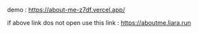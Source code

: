 demo : https://about-me-z7df.vercel.app/

if above link dos not open use this link : https://aboutme.liara.run
